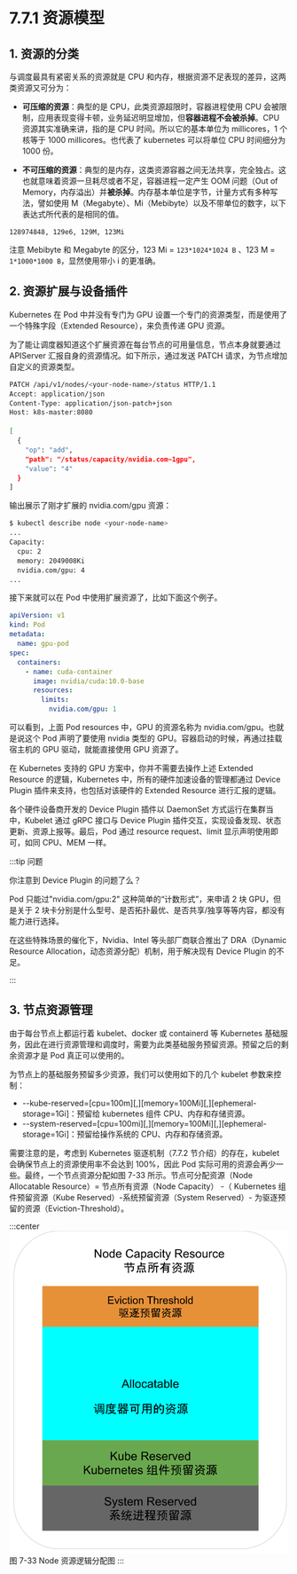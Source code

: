 # 7.7.1 资源模型

## 1. 资源的分类
与调度最具有紧密关系的资源就是 CPU 和内存，根据资源不足表现的差异，这两类资源又可分为：

- **可压缩的资源**：典型的是 CPU，此类资源超限时，容器进程使用 CPU 会被限制，应用表现变得卡顿，业务延迟明显增加，但**容器进程不会被杀掉**。CPU 资源其实准确来讲，指的是 CPU 时间。所以它的基本单位为 millicores，1 个核等于 1000 millicores。也代表了 kubernetes 可以将单位 CPU 时间细分为 1000 份。

- **不可压缩的资源**：典型的是内存，这类资源容器之间无法共享，完全独占。这也就意味着资源一旦耗尽或者不足，容器进程一定产生 OOM 问题（Out of Memory，内存溢出）并**被杀掉**。内存基本单位是字节，计量方式有多种写法，譬如使用 M（Megabyte）、Mi（Mebibyte）以及不带单位的数字，以下表达式所代表的是相同的值。

```plain
128974848, 129e6, 129M, 123Mi
```
注意 Mebibyte 和 Megabyte 的区分，123 Mi = `123*1024*1024 B` 、123 M = `1*1000*1000 B`，显然使用带小 i 的更准确。

## 2. 资源扩展与设备插件

Kubernetes 在 Pod 中并没有专门为 GPU 设置一个专门的资源类型，而是使用了一个特殊字段（Extended Resource），来负责传递 GPU 资源。

为了能让调度器知道这个扩展资源在每台节点的可用量信息，节点本身就要通过 APIServer 汇报自身的资源情况。如下所示，通过发送 PATCH 请求，为节点增加自定义的资源类型。

```bash
PATCH /api/v1/nodes/<your-node-name>/status HTTP/1.1
Accept: application/json
Content-Type: application/json-patch+json
Host: k8s-master:8080

[
  {
    "op": "add",
    "path": "/status/capacity/nvidia.com~1gpu",
    "value": "4"
  }
]
```

输出展示了刚才扩展的 nvidia.com/gpu 资源：

```bash
$ kubectl describe node <your-node-name>
...
Capacity:
  cpu: 2
  memory: 2049008Ki
  nvidia.com/gpu: 4
...
```

接下来就可以在 Pod 中使用扩展资源了，比如下面这个例子。

```yaml
apiVersion: v1
kind: Pod
metadata:
  name: gpu-pod
spec:
  containers:
    - name: cuda-container
      image: nvidia/cuda:10.0-base
      resources:
        limits:
          nvidia.com/gpu: 1
```

可以看到，上面 Pod resources 中，GPU 的资源名称为 nvidia.com/gpu。也就是说这个 Pod 声明了要使用 nvidia 类型的 GPU。容器启动的时候，再通过挂载宿主机的 GPU 驱动，就能直接使用 GPU 资源了。

在 Kubernetes 支持的 GPU 方案中，你并不需要去操作上述 Extended Resource 的逻辑，Kubernetes 中，所有的硬件加速设备的管理都通过 Device Plugin 插件来支持，也包括对该硬件的 Extended Resource 进行汇报的逻辑。

各个硬件设备商开发的 Device Plugin 插件以 DaemonSet 方式运行在集群当中，Kubelet 通过 gRPC 接口与 Device Plugin 插件交互，实现设备发现、状态更新、资源上报等。最后，Pod 通过 resource request、limit 显示声明使用即可，如同 CPU、MEM 一样。

:::tip 问题

你注意到 Device Plugin 的问题了么？

Pod 只能过"nvidia.com/gpu:2" 这种简单的“计数形式”，来申请 2 块 GPU，但是关于 2 块卡分别是什么型号、是否拓扑最优、是否共享/独享等等内容，都没有能力进行选择。

在这些特殊场景的催化下，Nvidia、Intel 等头部厂商联合推出了 DRA（Dynamic Resource Allocation，动态资源分配）机制，用于解决现有 Device Plugin 的不足。

:::

## 3. 节点资源管理

由于每台节点上都运行着 kubelet、docker 或 containerd 等 Kubernetes 基础服务，因此在进行资源管理和调度时，需要为此类基础服务预留资源。预留之后的剩余资源才是 Pod 真正可以使用的。

为节点上的基础服务预留多少资源，我们可以使用如下的几个 kubelet 参数来控制：

- --kube-reserved=[cpu=100m][,][memory=100Mi][,][ephemeral-storage=1Gi]：预留给 kubernetes 组件 CPU、内存和存储资源。
- --system-reserved=[cpu=100mi][,][memory=100Mi][,][ephemeral-storage=1Gi]：预留给操作系统的 CPU、内存和存储资源。

需要注意的是，考虑到 Kubernetes 驱逐机制（7.7.2 节介绍）的存在，kubelet 会确保节点上的资源使用率不会达到 100%，因此 Pod 实际可用的资源会再少一些。最终，一个节点资源分配如图 7-33 所示。节点可分配资源（Node Allocatable Resource）= 节点所有资源（Node Capacity） -（ Kubernetes 组件预留资源（Kube Reserved）-系统预留资源（System Reserved）- 为驱逐预留的资源（Eviction-Threshold）。

:::center
  ![](../assets/k8s-resource.svg)<br/>
  图 7-33 Node 资源逻辑分配图
:::








